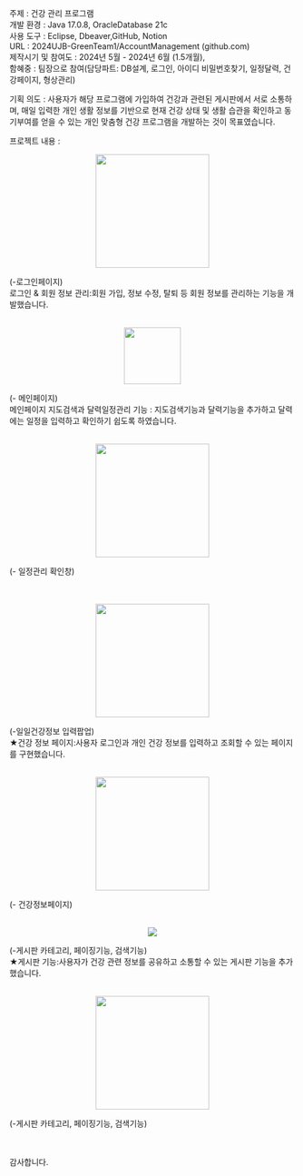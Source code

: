 주제 : 건강 관리 프로그램<br>
개발 환경 : Java 17.0.8, OracleDatabase 21c<br>
사용 도구 : Eclipse, Dbeaver,GitHub, Notion<br>
URL : 2024UJB-GreenTeam1/AccountManagement (github.com)<br>
제작시기 및 참여도 : 2024년 5월 - 2024년 6월 (1.5개월), <br>
함혜중 : 팀장으로 참여(담당파트: DB설계, 로그인, 아이디 비밀번호찾기, 일정달력, 건강페이지, 형상관리)<br>

기획 의도 : 사용자가 해당 프로그램에 가입하여 건강과 관련된 게시판에서 서로 소통하며, 
매일 입력한 개인 생활 정보를 기반으로 현재 건강 상태 및 생활 습관을 확인하고 동기부여를 
얻을 수 있는 개인 맞춤형 건강 프로그램을 개발하는 것이 목표였습니다.

프로젝트 내용 :
<p align="center">
  <img width="200" src="https://github.com/user-attachments/assets/d38857bf-5278-4a37-b273-261ae0885d06">
</p>
(-로그인페이지)<br> 로그인 & 회원 정보 관리:회원 가입, 정보 수정, 탈퇴 등 회원 정보를 관리하는 기능을 개발했습니다.
<br><br>


<p align="center">
  <img width="100" src="https://github.com/user-attachments/assets/51dbd187-6720-437a-9e15-641eed029b44">
</p>
(- 메인페이지)<br>
메인페이지 지도검색과 달력일정관리 기능 : 지도검색기능과 달력기능을 추가하고 달력에는 일정을 입력하고 확인하기 쉽도록 하였습니다.
<br><br>


<p align="center">
  <img width="200" src="https://github.com/user-attachments/assets/196b6cad-29d9-469e-aee7-7edd301675bd">
</p>
(- 일정관리 확인창)<br>
<br><br>


<p align="center">
  <img width="200" src="https://github.com/user-attachments/assets/2976a1ec-b9dc-42fd-8eed-16cfede000d8">
</p>
(-일일건강정보 입력팝업)<br>
★건강 정보 페이지:사용자 로그인과 개인 건강 정보를 입력하고 조회할 수 있는 페이지를 구현했습니다. 
<br><br>


<p align="center">
  <img width="200" src="https://github.com/user-attachments/assets/bd014f25-f167-4c49-8e0a-080ed11cae11">
</p>
(- 건강정보페이지)
<br><br>


<p align="center">
  <img width"200" src="https://github.com/user-attachments/assets/f93a13ad-4f73-4e89-bb96-0d6443146720">
</p>
(-게시판 카테고리, 페이징기능, 검색기능)<br>
★게시판 기능:사용자가 건강 관련 정보를 공유하고 소통할 수 있는 게시판 기능을 추가했습니다. 
<br><br>


<p align="center">
  <img width="200" src="https://github.com/user-attachments/assets/44e4b8b8-f2ac-4d6a-9262-bbad97e12d59">
</p>
(-게시판 카테고리, 페이징기능, 검색기능)<br>
<br><br>


감사합니다.

